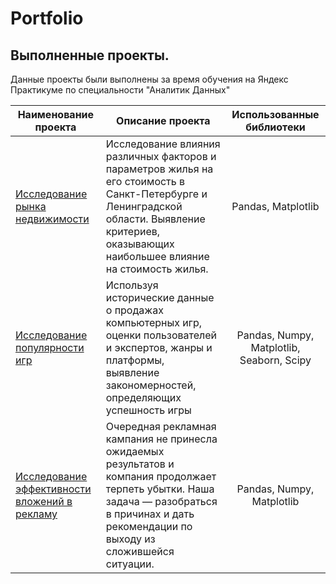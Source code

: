 # Portfolio


## Выполненные проекты.
Данные проекты были выполнены за время обучения на Яндекс Практикуме по специальности "Аналитик Данных"

| Наименование проекта                       | Описание проекта              | Использованные библиотеки |
| -------------                              |------------------           |                    :-----:|
|[Исследование рынка недвижимости](https://github.com/NikitinNikolai/Learning-Projects/tree/main/real%20estate%20market%20research "") | Исследование влияния различных факторов и параметров жилья на его стоимость в Санкт-Петербурге и Ленинградской области. Выявление критериев, оказывающих наибольшее влияние на стоимость жилья.    | Pandas, Matplotlib|
|[Исследование популярности игр](https://github.com/NikitinNikolai/Portfolio/tree/main/game%20popularity%20survey "") | Используя исторические данные о продажах компьютерных игр, оценки пользователей и экспертов, жанры и платформы, выявление закономерностей, определяющих успешность игры | Pandas, Numpy, Matplotlib, Seaborn, Scipy |
| [Исследование эффективности вложений в рекламу](https://github.com/NikitinNikolai/Portfolio/tree/main/effectiveness%20of%20investments%20in%20advertising "") | Очередная рекламная кампания не принесла ожидаемых результатов и компания продолжает терпеть убытки. Наша задача — разобраться в причинах и дать рекомендации по выходу из сложившейся ситуации. |Pandas, Numpy, Matplotlib |
